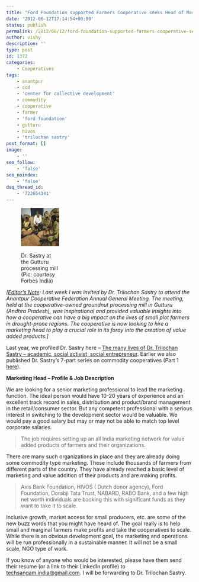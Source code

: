 ```yaml
---
title: "Ford Foundation supported Farmers Cooperative seeks Head of Marketing"
date: '2012-06-12T17:14:54+00:00'
status: publish
permalink: /2012/06/12/ford-foundation-supported-farmers-cooperative-seeks-head-of-marketing
author: vishy
description: ''
type: post
id: 1372
categories:
    - Cooperatives
tags:
    - anantpur
    - ccd
    - 'center for collective development'
    - commodity
    - cooperative
    - farmer
    - 'ford foundation'
    - gutturu
    - hivos
    - 'trilochan sastry'
post_format: []
image:
    - ''
seo_follow:
    - 'false'
seo_noindex:
    - 'false'
dsq_thread_id:
    - '722654341'
---
```

<figure aria-describedby="caption-attachment-1377" class="wp-caption alignleft" id="attachment_1377" style="width: 103px">

[![](../../../../uploads/2012/06/trilochan_sastry_ccd_anantpur.jpeg "trilochan_sastry_ccd_anantpur")](../../../../uploads/2012/06/trilochan_sastry_ccd_anantpur.jpeg)<figcaption class="wp-caption-text" id="caption-attachment-1377">Dr. Sastry at the Gutturu processing mill (Pic: courtesy Forbes India)</figcaption></figure>

*\[<span style="text-decoration: underline;">Editor’s Note</span>: Last week I was invited by Dr. Trilochan Sastry to attend the Anantpur Cooperative Federation Annual General Meeting. The meeting, held at the cooperative-owned groundnut processing mill in Gutturu (Andhra Pradesh), was inspirational and provided valuable insights into how a cooperative can have a big impact on the lives of small plot farmers in drought-prone regions. The cooperative is now looking to hire a marketing head to play a crucial role in its foray into the creation of value added products.\]*

Last year, we profiled Dr. Sastry here – [The many lives of Dr. Trilochan Sastry – academic, social activist, social entrepreneur](http://www.techsangam.com/2011/12/04/the-many-lives-of-trilochan-sastry-%e2%80%93-academic-social-activist-social-entrepreneur/). Earlier we also published Dr. Sastry’s 7-part series on commodity cooperatives (Part 1 [here](http://www.techsangam.com/2011/07/29/commodity-cooperatives-in-drought-prone-regions-part-1/)).

**Marketing Head – Profile &amp; Job Description**

We are looking for a senior marketing professional to lead the marketing function. The ideal person would have 10-20 years of experience and an excellent track record in sales, distribution and product/brand management in the retail/consumer sector. But any competent professional with a serious interest in switching to the development sector would be valuable. We would pay a good salary but may or may not be able to match top level corporate salaries.

> The job requires setting up an all India marketing network for value added products of farmers and their organizations.

There are many such organizations in place and they are already doing some commodity type marketing. These include thousands of farmers from different parts of the country. They have already reached a basic level of marketing and value addition of their products and are making profits.

> Axis Bank Foundation, HIVOS ( Dutch donor agency), Ford Foundation, Dorabji Tata Trust, NABARD, RABO Bank, and a few high net worth individuals are backing this with significant funds as they want to take it to scale.

Inclusive growth, market access for small producers, etc. are some of the new buzz words that you might have heard of. The goal really is to help small and marginal farmers make profits and take the cooperatives to scale. While there is an obvious development goal, the marketing and operations will be run professionally in a sustainable manner. It will not be a small scale, NGO type of work.

If you know of anyone who would be interested, please have them send their resume (or a link to their LinkedIn profile) to <span style="color: #ff0000;">techsangam.india@gmail.com</span>. I will be forwarding to Dr. Trilochan Sastry.